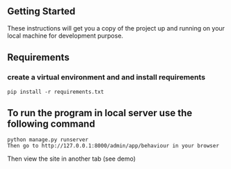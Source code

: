 ## Getting Started

These instructions will get you a copy of the project up and running on your local machine for development purpose.

## Requirements

### create a virtual environment and and install requirements

```
pip install -r requirements.txt
```

## To run the program in local server use the following command

```
python manage.py runserver
Then go to http://127.0.0.1:8000/admin/app/behaviour in your browser
```
Then view the site in another tab (see demo)
